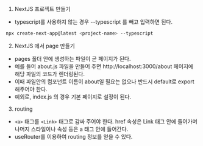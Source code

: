 1. NextJS 프로젝트 만들기

- typescript를 사용하지 않는 경우 --typescript 를 빼고 입력하면 된다.

```bash
npx create-next-app@latest <project-name> --typescript
```

2. NextJS 에서 page 만들기

- pages 폴더 안에 생성하는 파일이 곧 페이지가 된다.
- 예를 들어 about.js 파일을 만들어 주면 http://localhost:3000/about 페이지에 해당 파일의 코드가 렌더링된다.
- 이때 파일안의 컴포넌트 이름이 about일 필요는 없으나 반드시 default로 export 해주어야 한다.
- 예외로, index.js 의 경우 기본 페이지로 설정이 된다.

3. routing

- `<a>` 태그를 `<Link>` 태그로 감싸 주어야 한다. href 속성은 Link 태그 안에 들어가며 나머지 스타일이나 속성 등은 a 태그 안에 들어간다.
- useRouter를 이용하여 routing 정보를 얻을 수 있다.
